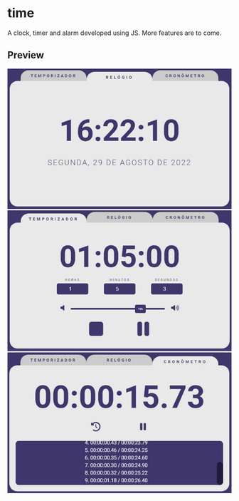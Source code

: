 # time
A clock, timer and alarm developed using JS. More features are to come.

## Preview
![clock](preview/clock1.jpg)
![alarm](preview/clock2.jpg)
![timer](preview/clock3.jpg)
